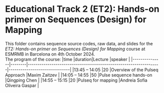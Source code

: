 # Educational Track 2 (ET2): Hands-on primer on Sequences (Design) for Mapping	
This folder contains sequence source codes, raw data, and slides for the *ET2: Hands-on primer on Sequences (Design) for Mapping* course at ESMRMB in Barcelona on 4th October 2024.     
The program of the course: 
|time      |duration|Lecture                                                              |speaker                         |
|---------------|--------|-------------------------------------------------------------------|-------------------------------|
|13:45 – 14:05  |20      |Overview of the Pulseq Approach	                                   |Maxim Zaitzev                  |
|14:05 – 14:55  |50      |Pulse sequence hands-on	                                           |Qingping Chen                  |
|14:55 – 15:15	|20      |Pulseq for mapping	                                               |Andreia Sofia Oliveira Gaspar  |
